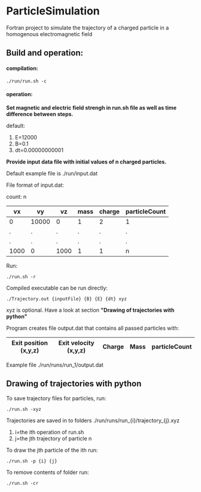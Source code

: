 # ParticleSimulation

Fortran project to simulate the trajectory of a charged particle in a homogenous electromagnetic field

## Build and operation:

#### compilation:
  
  `./run/run.sh -c`
  
#### operation:

__Set magnetic and electric field strengh in run.sh file as well as time difference between steps.__

default:
  1. E=12000
  2. B=0.1
  3. dt=0.00000000001
  
__Provide input data file with initial values of n charged particles.__ 

Default example file is ./run/input.dat

File format of input.dat:

count: n

|vx      |vy      |vz      |mass    |charge  |particleCount|
| ------ | ------ | ------ | ------ | ------ | ----------- |
|0       |10000   |0       |1       |2       |1            |
|.       |.       |.       |.       |.       |.            |
|.       |.       |.       |.       |.       |.            |
|1000    |0       |1000    |1       |1       |n            |

Run:

  `./run.sh -r`
  
Compiled executable can be run directly:

  `./Trajectory.out {inputFile} {B} {E} {dt} xyz`

xyz is optional. Have a look at section **"Drawing of trajectories with python"**

Program creates file output.dat that contains all passed particles with:

|Exit position (x,y,z)|Exit velocity (x,y,z)|Charge|Mass|particleCount|
|---------------------|---------------------|------|----|-------------|

Example file ./run/runs/run_1/output.dat

## Drawing of trajectories with python

To save trajectory files for particles, run:

  `./run.sh -xyz`
  
Trajectories are saved in to folders ./run/runs/run_{i}/trajectory_{j}.xyz

1. i=the ith operation of run.sh
2. j=the jth trajectory of particle n

To draw the jth particle of the ith run:
  
  `./run.sh -p {i} {j}`
  
To remove contents of folder run:

  `./run.sh -cr`

